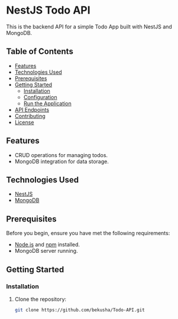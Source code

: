 # NestJS Todo API

This is the backend API for a simple Todo App built with NestJS and MongoDB.

## Table of Contents

- [Features](#features)
- [Technologies Used](#technologies-used)
- [Prerequisites](#prerequisites)
- [Getting Started](#getting-started)
  - [Installation](#installation)
  - [Configuration](#configuration)
  - [Run the Application](#run-the-application)
- [API Endpoints](#api-endpoints)
- [Contributing](#contributing)
- [License](#license)

## Features

- CRUD operations for managing todos.
- MongoDB integration for data storage.

## Technologies Used

- [NestJS](https://nestjs.com/)
- [MongoDB](https://www.mongodb.com/)

## Prerequisites

Before you begin, ensure you have met the following requirements:

- [Node.js](https://nodejs.org/) and [npm](https://www.npmjs.com/) installed.
- MongoDB server running.

## Getting Started

### Installation

1. Clone the repository:

   ```bash
   git clone https://github.com/bekusha/Todo-API.git
